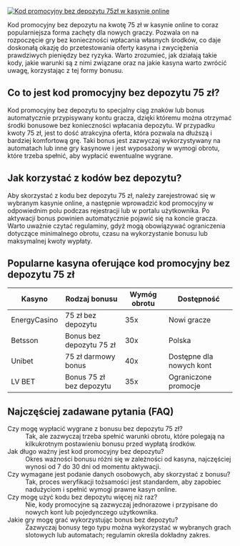 [![Kod promocyjny bez depozytu 75zł w kasynie online](https://123-caf.pages.dev/gitsignup.png)](https://vrmoo.ru/Bt82HjjY)

<p>Kod promocyjny bez depozytu na kwotę 75 zł w kasynie online to coraz popularniejsza forma zachęty dla nowych graczy. Pozwala on na rozpoczęcie gry bez konieczności wpłacania własnych środków, co daje doskonałą okazję do przetestowania oferty kasyna i zwyciężenia prawdziwych pieniędzy bez ryzyka. Warto zrozumieć, jak działają takie kody, jakie warunki są z nimi związane oraz na jakie kasyna warto zwrócić uwagę, korzystając z tej formy bonusu.</p>  <h2>Co to jest kod promocyjny bez depozytu 75 zł?</h2> <p>Kod promocyjny bez depozytu to specjalny ciąg znaków lub bonus automatycznie przypisywany kontu gracza, dzięki któremu można otrzymać środki bonusowe bez konieczności wpłacania depozytu. W przypadku kwoty 75 zł, jest to dość atrakcyjna oferta, która pozwala na dłuższą i bardziej komfortową grę. Taki bonus jest zazwyczaj wykorzystywany na automatach lub inne gry kasynowe i jest wyposażony w wymogi obrotu, które trzeba spełnić, aby wypłacić ewentualne wygrane.</p>  <h2>Jak korzystać z kodów bez depozytu?</h2> <p>Aby skorzystać z kodu bez depozytu 75 zł, należy zarejestrować się w wybranym kasynie online, a następnie wprowadzić kod promocyjny w odpowiednim polu podczas rejestracji lub w portalu użytkownika. Po aktywacji bonus powinien automatycznie pojawić się na koncie gracza. Warto uważnie czytać regulaminy, gdyż mogą obowiązywać ograniczenia dotyczące minimalnego obrotu, czasu na wykorzystanie bonusu lub maksymalnej kwoty wypłaty.</p>  <h2>Popularne kasyna oferujące kod promocyjny bez depozytu 75 zł</h2> <table>   <thead>     <tr>       <th>Kasyno</th>       <th>Rodzaj bonusu</th>       <th>Wymóg obrotu</th>       <th>Dostępność</th>     </tr>   </thead>   <tbody>     <tr>       <td>EnergyCasino</td>       <td>75 zł bez depozytu</td>       <td>35x</td>       <td>Nowi gracze</td>     </tr>     <tr>       <td>Betsson</td>       <td>Bonus bez depozytu 75 zł</td>       <td>30x</td>       <td>Polska</td>     </tr>     <tr>       <td>Unibet</td>       <td>75 zł darmowy bonus</td>       <td>40x</td>       <td>Dostępne dla nowych kont</td>     </tr>     <tr>       <td>LV BET</td>       <td>Bonus 75 zł bez depozytu</td>       <td>35x</td>       <td>Ograniczone promocje</td>     </tr>   </tbody> </table>  <h2>Najczęściej zadawane pytania (FAQ)</h2> <dl>   <dt>Czy mogę wypłacić wygrane z bonusu bez depozytu 75 zł?</dt>   <dd>Tak, ale zazwyczaj trzeba spełnić warunki obrotu, które polegają na kilkukrotnym postawieniu bonusu przed wypłatą środków.</dd>      <dt>Jak długo ważny jest kod promocyjny bez depozytu?</dt>   <dd>Okres ważności bonusu różni się w zależności od kasyna, najczęściej wynosi od 7 do 30 dni od momentu aktywacji.</dd>    <dt>Czy wymagane jest podanie danych osobowych, aby skorzystać z bonusu?</dt>   <dd>Tak, proces weryfikacji tożsamości jest standardem, aby zapobiec nadużyciom i spełnić wymogi prawne kasyn online.</dd>    <dt>Czy mogę użyć kodu bez depozytu więcej niż raz?</dt>   <dd>Nie, kody promocyjne są zazwyczaj jednorazowe i przypisane do nowych kont lub pojedynczego użytkownika.</dd>    <dt>Jakie gry mogę grać wykorzystując bonus bez depozytu?</dt>   <dd>Zazwyczaj bonusy tego typu można wykorzystać w wybranych grach slotowych lub automatach; regulamin określa dokładny zakres.</dd> </dl>